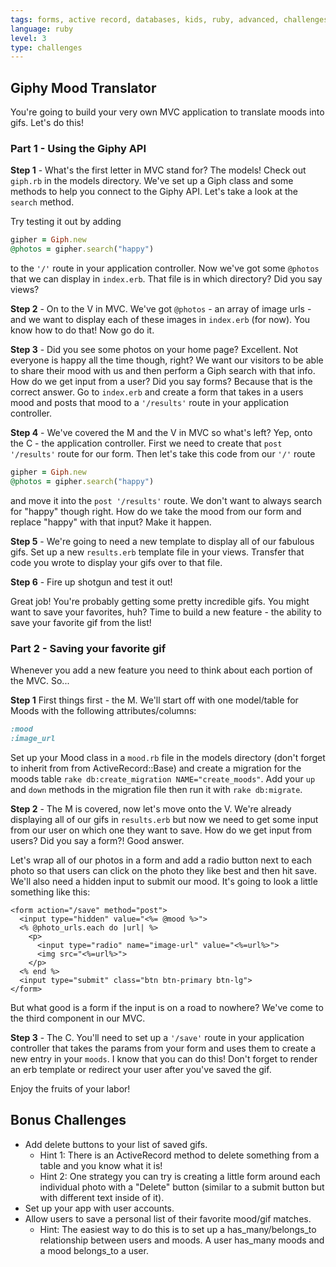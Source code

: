 ```yaml
---
tags: forms, active record, databases, kids, ruby, advanced, challenges
language: ruby
level: 3
type: challenges
---
```


## Giphy Mood Translator

You're going to build your very own MVC application to translate moods into gifs. Let's do this!

### Part 1 - Using the Giphy API

**Step 1** - What's the first letter in MVC stand for? The models! Check out `giph.rb` in the models directory. We've set up a Giph class and some methods to help you connect to the Giphy API. Let's take a look at the `search` method.

Try testing it out by adding
```ruby
gipher = Giph.new
@photos = gipher.search("happy")
```

to the `'/'` route in your application controller. Now we've got some `@photos` that we can display in `index.erb`. That file is in which directory? Did you say views?

**Step 2** - On to the V in MVC. We've got `@photos` - an array of image urls - and we want to display each of these images in `index.erb` (for now). You know how to do that! Now go do it.

**Step 3** - Did you see some photos on your home page? Excellent. Not everyone is happy all the time though, right? We want our visitors to be able to share their mood with us and then perform a Giph search with that info. How do we get input from a user? Did you say forms? Because that is the correct answer. Go to `index.erb` and create a form that takes in a users mood and posts that mood to a `'/results'` route in your application controller.

**Step 4** - We've covered the M and the V in MVC so what's left? Yep, onto the C - the application controller. First we need to create that `post '/results'` route for our form. Then let's take this code from our `'/'` route
```ruby
gipher = Giph.new
@photos = gipher.search("happy")
```
and move it into the `post '/results'` route. We don't want to always search for "happy" though right. How do we take the mood from our form and replace "happy" with that input? Make it happen.

**Step 5** - We're going to need a new template to display all of our fabulous gifs. Set up a new `results.erb` template file in your views. Transfer that code you wrote to display your gifs over to that file.

**Step 6** - Fire up shotgun and test it out!

Great job! You're probably getting some pretty incredible gifs. You might want to save your favorites, huh? Time to build a new feature - the ability to save your favorite gif from the list!

### Part 2 - Saving your favorite gif
Whenever you add a new feature you need to think about each portion of the MVC. So...

**Step 1** First things first - the M. We'll start off with one model/table for Moods with the following attributes/columns:

```ruby
:mood
:image_url
```

Set up your Mood class in a `mood.rb` file in the models directory (don't forget to inherit from from ActiveRecord::Base) and create a migration for the moods table `rake db:create_migration NAME="create_moods"`. Add your `up` and `down` methods in the migration file then run it with `rake db:migrate`.

**Step 2** - The M is covered, now let's move onto the V. We're already displaying all of our gifs in `results.erb` but now we need to get some input from our user on which one they want to save. How do we get input from users? Did you say a form?! Good answer.

Let's wrap all of our photos in a form and add a radio button next to each photo so that users can click on the photo they like best and then hit save. We'll also need a hidden input to submit our mood. It's going to look a little something like this:

```erb
<form action="/save" method="post">
  <input type="hidden" value="<%= @mood %>">
  <% @photo_urls.each do |url| %>
    <p>
      <input type="radio" name="image-url" value="<%=url%>">
      <img src="<%=url%>">
    </p>
  <% end %>
  <input type="submit" class="btn btn-primary btn-lg">
</form>
```

But what good is a form if the input is on a road to nowhere? We've come to the third component in our MVC.

**Step 3** - The C. You'll need to set up a `'/save'` route in your application controller that takes the params from your form and uses them to create a new entry in your `moods`. I know that you can do this! Don't forget to render an erb template or redirect your user after you've saved the gif.

Enjoy the fruits of your labor!

## Bonus Challenges
+ Add delete buttons to your list of saved gifs.
  * Hint 1: There is an ActiveRecord method to delete something from a table and you know what it is!
  * Hint 2: One strategy you can try is creating a little form around each individual photo with a "Delete" button (similar to a submit button but with different text inside of it).
+ Set up your app with user accounts.
+ Allow users to save a personal list of their favorite mood/gif matches.
  * Hint: The easiest way to do this is to set up a has_many/belongs_to relationship between users and moods. A user has_many moods and a mood belongs_to a user.

